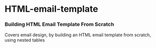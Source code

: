 # HTML-email-template

### Building HTML Email Template From Scratch

Covers email design, by building an HTML email template from scratch, using nested tables
